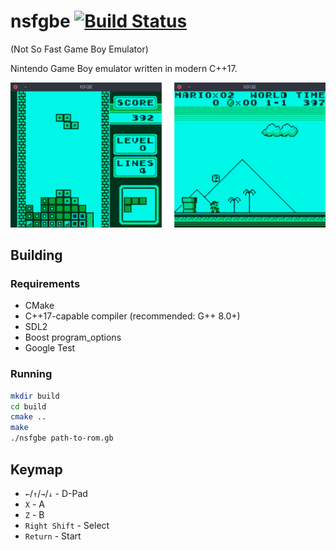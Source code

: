 # nsfgbe [![Build Status](https://travis-ci.com/m4tx/nsfgbe.svg?branch=master)](https://travis-ci.com/m4tx/nsfgbe)

(Not So Fast Game Boy Emulator)

Nintendo Game Boy emulator written in modern C++17.

![Screenshots from Tetris and Super Mario Land](images/screenshot.png)

## Building

### Requirements
 
* CMake
* C++17-capable compiler (recommended: G++ 8.0+)
* SDL2
* Boost program_options
* Google Test

### Running

```bash
mkdir build
cd build
cmake ..
make
./nsfgbe path-to-rom.gb
```

## Keymap

* `←`/`↑`/`→`/`↓` - D-Pad
* `X` - A
* `Z` - B
* `Right Shift` - Select
* `Return` - Start
